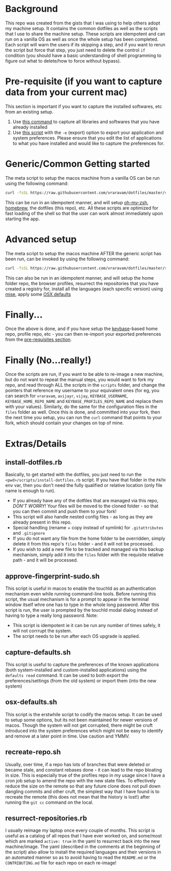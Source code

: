 # Background

This repo was created from the gists that I was using to help others adopt my machine setup. It contains the common dotfiles as well as the scripts that I use to share the machine setup. These scripts are idempotent and can run on a vanilla OS as well as once the whole setup has been completed. Each script will warn the users if its skipping a step, and if you want to rerun the script but force that step, you just need to delete the control `if` condition (you should have a basic understanding of shell programming to figure out what to delete/how to force without bypass).

# Pre-requisite (if you want to capture data from your current mac)

This section is important if you want to capture the installed softwares, etc from an existing setup.

1. Use [this command](files/Brewfile#L7) to capture all libraries and softwares that you have already installed
2. Use [this script](scripts/capture-defaults.sh) with the `-e` (export) option to export your application and system preferences. Please ensure that you edit the list of applications to what you have installed and would like to capture the preferences for.

# Generic/Common Getting started

The meta script to setup the macos machine from a vanilla OS can be run using the following command:

```zsh
curl -fsSL https://raw.githubusercontent.com/vraravam/dotfiles/master/scripts/fresh-install-of-osx.sh | zsh
```

This can be run in an idempotent manner, and will setup [oh-my-zsh](https://ohmyz.sh/), [homebrew](https://brew.sh), the dotfiles (this repo), etc.
All these scripts are optimized for fast loading of the shell so that the user can work almost immediately upon starting the app.

# Advanced setup

The meta script to setup the macos machine AFTER the generic script has been run, can be invoked by using the following command:

```zsh
curl -fsSL https://raw.githubusercontent.com/vraravam/dotfiles/master/scripts/fresh-install-of-osx-custom.sh | zsh
```

This can also be run in an idempotent manner, and will setup the home folder repo, the browser profiles, resurrect the repositories that you have created a registry for, install all the languages (each specific version) using [mise](https://github.com/jdx/mise), apply some [OSX defaults](scripts/osx-defaults.sh)

# Finally...

Once the above is done, and if you have setup the [keybase](https://keybase.io)-based home repo, profile repo, etc - you can then re-import your exported preferences from the [pre-requisites section](#pre-requisite-if-you-want-to-capture-data-from-your-current-mac).

# Finally (No...really!)

Once the scripts are run, if you want to be able to re-image a new machine, but do not want to repeat the manual steps, you would want to fork my repo, and read through ALL the scripts in the `scripts` folder, and change the pointers that reference my username to your equivalent ones (for eg, you can search for `vraravam`, `avijayr`, `vijay`, `KEYBASE_USERNAME`, `KEYBASE_HOME_REPO_NAME` and `KEYBASE_PROFILES_REPO_NAME` and replace them with your values). Similarly, do the same for the configuration files in the `files` folder as well. Once this is done, and committed into your fork, then the next time you setup, you can run the `curl` command that points to your fork, which should contain your changes on top of mine.

# Extras/Details

## install-dotfiles.rb

Basically, to get started with the dotfiles, you just need to run the `<pwd>/scripts/install-dotfiles.rb` script. If you have that folder in the `PATH` env var, then you don't need the fully qualified or relative location (only file name is enough to run).

* If you already have any of the dotfiles that are managed via this repo, *DON'T WORRY!* Your files will be moved to the cloned folder - so that you can then commit and push them to your fork!
* This script will also handle nested config files - as long as they are already present in this repo.
* Special handling (rename + copy instead of symlink) for `.gitattributes` and `.gitignore`
* If you do not want any file from the home folder to be overridden, simply delete it from this repo's `files` folder - and it will not be processed.
* If you wish to add a new file to be tracked and managed via this backup mechanism, simply add it into the `files` folder with the requisite relative path - and it will be processed.

## approve-fingerprint-sudo.sh

This script is useful in macos to enable the touchId as an authentication mechanism even while running command-line tools. Before running this script, the usual mechanism is for a prompt to appear in the terminal window itself whre one has to type in the whole long password. After this script is run, the user is prompted by the touchId modal dialog instead of having to type a really long password.
Note:

* This script is idempotent ie it can be run any number of times safely, it will not corrrupt the system.
* The script needs to be run after each OS upgrade is applied.

## capture-defaults.sh

This script is useful to capture the preferences of the known applications (both system-installed and custom-installed applications) using the `defaults read` command. It can be used to both export the preferences/settings (from the old system) or import them (into the new system)

## osx-defaults.sh

This script is the erstwhile script to codify the macos setup. It can be used to setup some options, but its not been maintained for newer versions of macos. Though the system will not get corrupted, there might be cruft introduced into the system preferences which might not be easy to identify and remove at a later point in time. Use caution and YMMV.

## recreate-repo.sh

Usually, over time, if a repo has lots of branches that were deleted or became stale, and constant rebases done - it can lead to the repo bloating in size. This is especially true of the profiles repo in my usage since I have a cron job setup to amend the repo with the new state files. To effectively reduce the size on the remote so that any future clone does not pull down dangling commits and other cruft, the simplest way that I have found is to recreate the remote (this does not mean that the history is lost!) after running the `git cc` command on the local.

## resurrect-repositories.rb

I usually reimage my laptop once every couple of months. This script is useful as a catalog of all repos that I have ever worked on, and some/most which are marked `active: true` in the yaml to resurrect back into the new machine/image. The yaml (described in the comments at the beginning of the script) also allow to install the required languages and their versions in an automated manner so as to avoid having to read the `README.md` or the `CONTRIBUTING.md` file for each repo on each re-image!
